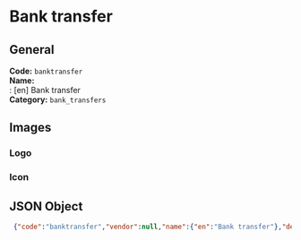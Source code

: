 # Bank transfer 
## General 
**Code:** `banktransfer`  
**Name:**  
:	[en] Bank transfer  
**Category:** `bank_transfers`  
## Images 
### Logo 
### Icon 
## JSON Object 
```json
 {"code":"banktransfer","vendor":null,"name":{"en":"Bank transfer"},"description":null,"countries":null,"category":"bank_transfers"}```  
